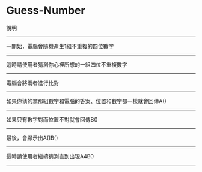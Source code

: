 # Guess-Number
說明
***
一開始，電腦會隨機產生1組不重複的四位數字
***
這時請使用者猜測你心裡所想的一組四位不重複數字
***
電腦會將兩者進行比對
***
如果你猜的拿那組數字和電腦的答案、位置和數字都一樣就會回傳A()
***
如果只有數字對而位置不對就會回傳B()
***
最後，會顯示出A()B()
***
這時請使用者繼續猜測直到出現A4B0
***
